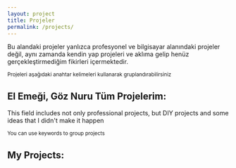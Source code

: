 ```yaml
---
layout: project
title: Projeler
permalink: /projects/
---
```


<p>Bu alandaki projeler yanlızca profesyonel ve bilgisayar alanındaki projeler değil, aynı zamanda kendin yap projeleri ve aklıma gelip henüz gerçekleştirmediğim fikirleri içermektedir.</p>
<small>Projeleri aşağıdaki anahtar kelimeleri kullanarak gruplandırabilirsiniz</small>
<h2>El Emeği, Göz Nuru Tüm Projelerim:</h2>

<p>This field includes not only professional projects, but DIY projects and some ideas that I didn't make it happen</p>
<small>You can use keywords to group projects</small>
<h2>My Projects:</h2>
